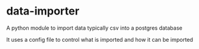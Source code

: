# data-importer

A python module to import data typically csv into a postgres database

It uses a config file to control what is imported and how it can be imported


